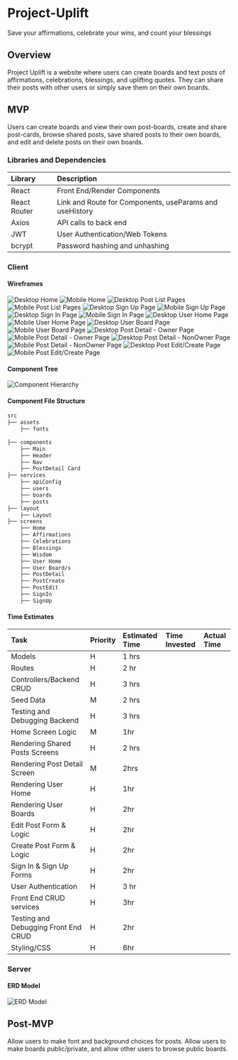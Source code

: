 # Project-Uplift
Save your affirmations, celebrate your wins, and count your blessings

## Overview
Project Uplift is a website where users can create boards and text posts of affirmations, celebrations, blessings, and uplifting quotes.  They can share their posts with other users or simply save them on their own boards.

## MVP
Users can create boards and view their own post-boards, create and share post-cards, browse shared posts, save shared posts to their own boards, and edit and delete posts on their own boards.


### Libraries and Dependencies
| **Library**       |  **Description**   |
| :------------------------ | :-- |
| React            | Front End/Render Components |
| React Router              | Link and Route for Components, useParams and useHistory   |
| Axios | API calls to back end   |
| JWT      | User Authentication/Web Tokens |
| bcrypt  | Password hashing and unhashing |

### Client

#### Wireframes
![Desktop Home](./images/p4-dk-hm.png "Desktop Home")
![Mobile Home](./images/p4-mb-hm.png "Mobile Home")
![Desktop Post List Pages](./images/p4-dk-postlist.png "Desktop Post List Pages")
![Mobile Post List Pages](./images/p4-mb-postlist.png "Mobile Post List Pages")
![Desktop Sign Up Page](./images/p4-dk-signup.png "Desktop Sign Up Page")
![Mobile Sign Up Page](./images/p4-mb-signup.png "Mobile Sign Up Page")
![Desktop Sign In Page](./images/p4-dk-signin.png "Desktop Sign In Page")
![Mobile Sign In Page](./images/p4-mb-signin.png "Mobile Sign In Page")
![Desktop User Home Page](./images/p4-dk-userhome.png "Desktop User Home Page")
![Mobile User Home Page](./images/p4-mb-userhome.png "Mobile User Home Page")
![Desktop User Board Page](./images/p4-dk-userboard.png "Desktop User Board Page")
![Mobile User Board Page](./images/p4-mb-userboard.png "Mobile User Board Page")
![Desktop Post Detail - Owner Page](./images/p4-dk-postdetail.png "desktop Post Detail - Owner Page")
![Mobile Post Detail - Owner Page](./images/p4-mb-postdetail.png "Mobile Post Detail - Owner Page")
![Desktop Post Detail - NonOwner Page](./images/p4-dk-postdetail2.png "Desktop Post Detail - NonOwner Page")
![Mobile Post Detail - NonOwner Page](./images/p4-mb-postdetail2.png "Mobile Post Detail - NonOwner Page")
![Desktop Post Edit/Create Page](./images/p4-dk-editcreate.png "Desktop Edit/Create Page")
![Mobile Post Edit/Create Page](./images/p4-mb-editcreate.png "Mobile Edit/Create Page")




#### Component Tree
![Component Hierarchy](./images/p4-component-tree.png "Component Hierarchy")


#### Component File Structure

```bash
src
├── assets
    ├── fonts
   
├── components 
    ├── Main
    ├── Header
    ├── Nav
    ├── PostDetail Card
├── services
    ├── apiConfig
    ├── users
    ├── boards
    ├── posts
├── layout
    ├── Layout
├── screens
    ├── Home
    ├── Affirmations
    ├── Celebrations
    ├── Blessings
    ├── Wisdom
    ├── User Home
    ├── User Board/s
    ├── PostDetail
    ├── PostCreate
    ├── PostEdit
    ├── SignIn
    ├── SignUp


```

#### Time Estimates
| **Task**       |  **Priority**   | **Estimated Time** | **Time Invested** | **Actual Time**|
| :------------------------ | :-- | :-- | :-- | :-- |
| Models | H | 1 hrs | | |
| Routes | H | 2 hr | | |
| Controllers/Backend CRUD | H | 3 hrs | | |
| Seed Data| M | 2 hrs | | |
| Testing and Debugging Backend | H | 3 hrs | | |
| Home Screen Logic | M | 1hr | | |
| Rendering Shared Posts Screens | H | 2 hrs | | |
| Rendering Post Detail Screen | M | 2hrs | | |
| Rendering User Home | H | 1hr | | |
| Rendering User Boards | H | 2hr | | |
| Edit Post Form & Logic | H | 2hr | | |
| Create Post Form & Logic | H | 2hr | | |
| Sign In & Sign Up Forms | H | 2hr | | |
| User Authentication | H | 3 hr| | |
| Front End CRUD services | H | 3hr | | |
| Testing and Debugging Front End CRUD| H | 2hr | | |
| Styling/CSS | H | 6hr | | |

### Server

#### ERD Model
![ERD Model](./images/p4-erd.png "ERD")

## Post-MVP
Allow users to make font and background choices for posts.  Allow users to make boards public/private, and allow other users to browse public boards.



